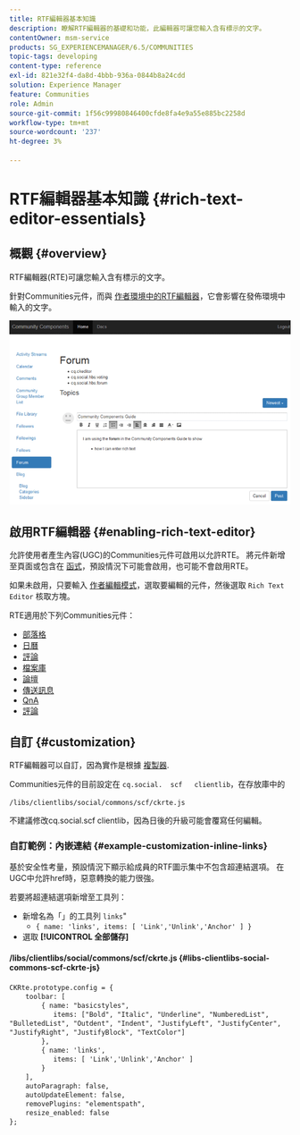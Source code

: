 ```yaml
---
title: RTF編輯器基本知識
description: 瞭解RTF編輯器的基礎和功能，此編輯器可讓您輸入含有標示的文字。
contentOwner: msm-service
products: SG_EXPERIENCEMANAGER/6.5/COMMUNITIES
topic-tags: developing
content-type: reference
exl-id: 821e32f4-da8d-4bbb-936a-0844b8a24cdd
solution: Experience Manager
feature: Communities
role: Admin
source-git-commit: 1f56c99980846400cfde8fa4e9a55e885bc2258d
workflow-type: tm+mt
source-wordcount: '237'
ht-degree: 3%

---
```


# RTF編輯器基本知識 {#rich-text-editor-essentials}

## 概觀 {#overview}

RTF編輯器(RTE)可讓您輸入含有標示的文字。

針對Communities元件，而與 [作者環境中的RTF編輯器](../../help/sites-authoring/rich-text-editor.md)，它會影響在發佈環境中輸入的文字。

![RTF編輯器](assets/rich-text-editor.png)

## 啟用RTF編輯器 {#enabling-rich-text-editor}

允許使用者產生內容(UGC)的Communities元件可啟用以允許RTE。 將元件新增至頁面或包含在 [函式](functions.md)，預設情況下可能會啟用，也可能不會啟用RTE。

如果未啟用，只要輸入 [作者編輯模式](sites-console.md#authoring-site-content)，選取要編輯的元件，然後選取 `Rich Text Editor` 核取方塊。

RTE適用於下列Communities元件：

* [部落格](blog-feature.md)
* [日曆](calendar.md)
* [評論](comments.md)
* [檔案庫](file-library.md)
* [論壇](forum.md)
* [傳送訊息](configure-messaging.md)
* [QnA](working-with-qna.md)
* [評論](reviews.md)

## 自訂 {#customization}

RTF編輯器可以自訂，因為實作是根據 [複製器](https://ckeditor.com/).

Communities元件的目前設定在 `cq.social.  scf   clientlib`，在存放庫中的

`/libs/clientlibs/social/commons/scf/ckrte.js`

不建議修改cq.social.scf clientlib，因為日後的升級可能會覆寫任何編輯。

### 自訂範例：內嵌連結 {#example-customization-inline-links}

基於安全性考量，預設情況下顯示給成員的RTF圖示集中不包含超連結選項。 在UGC中允許href時，惡意轉換的能力很強。

若要將超連結選項新增至工具列：

* 新增名為「」的工具列 `links`&quot;
   * `{ name: 'links', items: [ 'Link','Unlink','Anchor' ] }`
* 選取 **[!UICONTROL 全部儲存]**

#### /libs/clientlibs/social/commons/scf/ckrte.js {#libs-clientlibs-social-commons-scf-ckrte-js}

```
CKRte.prototype.config = {
    toolbar: [
        { name: "basicstyles",
           items: ["Bold", "Italic", "Underline", "NumberedList", "BulletedList", "Outdent", "Indent", "JustifyLeft", "JustifyCenter", "JustifyRight", "JustifyBlock", "TextColor"]
        },
        { name: 'links',
           items: [ 'Link','Unlink','Anchor' ]
        }
    ],
    autoParagraph: false,
    autoUpdateElement: false,
    removePlugins: "elementspath",
    resize_enabled: false
};
```
